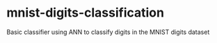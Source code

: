 # mnist-digits-classification
Basic classifier using ANN to classify digits in the MNIST digits dataset
